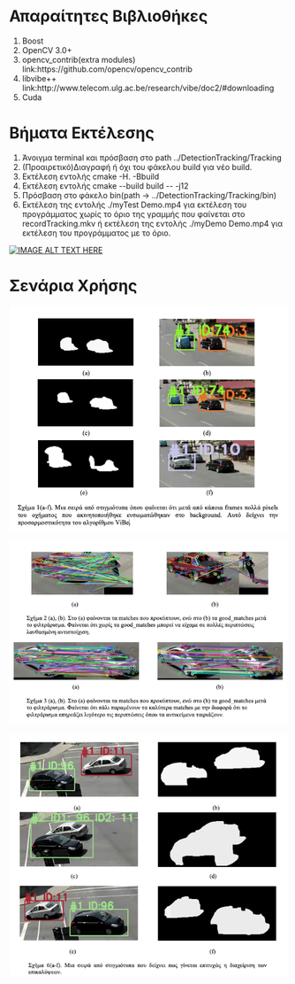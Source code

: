 # Απαραίτητες Βιβλιοθήκες

<ol>
<li>Boost</li>
<li>OpenCV 3.0+</li>
<li>opencv_contrib(extra modules) link:https://github.com/opencv/opencv_contrib</li>
<li>libvibe++ link:http://www.telecom.ulg.ac.be/research/vibe/doc2/#downloading</li>
<li>Cuda</li>
</ol>

  
# Βήματα Εκτέλεσης
<ol>  
<li>Άνοιγμα terminal και πρόσβαση στο path ../DetectionTracking/Tracking</li>
<li>(Προαιρετικό)Διαγραφή ή όχι του φάκελου build για νέο build.</li>
<li>Εκτέλεση εντολής cmake -H. -Bbuild</li>
<li>Εκτέλεση εντολής cmake --build build  -- -j12</li>
<li>Πρόσβαση στο φάκελο bin(path -> ../DetectionTracking/Tracking/bin)</li>
<li>Εκτέλεση της εντολής ./myTest Demo.mp4 για εκτέλεση του προγράμματος χωρίς το όριο της γραμμής που φαίνεται στο recordTracking.mkv ή εκτέλεση της εντολής ./myDemo Demo.mp4 για εκτέλεση του προγράμματος με το όριο.</li>
</ol>

[![IMAGE ALT TEXT HERE](http://img.youtube.com/vi/P-dzXwhelM0/0.jpg)](http://www.youtube.com/watch?v=P-dzXwhelM0)


# Σενάρια Χρήσης

![alt text](https://github.com/AlexKypr/University/blob/master/Tracking/image.png?raw=true)

![alt text](https://github.com/AlexKypr/University/blob/master/Tracking/screens3.png?raw=true)

![alt text](https://github.com/AlexKypr/University/blob/master/Tracking/screen2.png?raw=true)


